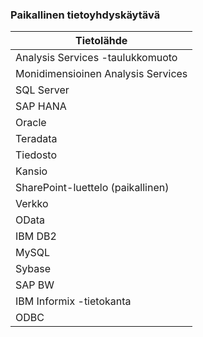 ### <a name="on-premises-data-gateway"></a>Paikallinen tietoyhdyskäytävä
| **Tietolähde** |
| --- |
| Analysis Services -taulukkomuoto |
| Monidimensioinen Analysis Services |
| SQL Server |
| SAP HANA |
| Oracle |
| Teradata |
| Tiedosto |
| Kansio |
| SharePoint-luettelo (paikallinen) |
| Verkko |
| OData |
| IBM DB2 |
| MySQL |
| Sybase |
| SAP BW |
| IBM Informix -tietokanta |
| ODBC |

